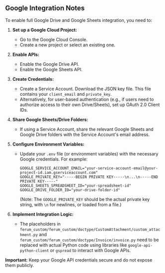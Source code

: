 ## Google Integration Notes

To enable full Google Drive and Google Sheets integration, you need to:

1.  **Set up a Google Cloud Project:**
    *   Go to the Google Cloud Console.
    *   Create a new project or select an existing one.

2.  **Enable APIs:**
    *   Enable the Google Drive API.
    *   Enable the Google Sheets API.

3.  **Create Credentials:**
    *   Create a Service Account. Download the JSON key file. This file contains your `client_email` and `private_key`.
    *   Alternatively, for user-based authentication (e.g., if users need to authorize access to their own Drive/Sheets), set up OAuth 2.0 Client IDs.

4.  **Share Google Sheets/Drive Folders:**
    *   If using a Service Account, share the relevant Google Sheets and Google Drive folders with the Service Account's email address.

5.  **Configure Environment Variables:**
    *   Update your `.env` file (or environment variables) with the necessary Google credentials. For example:
        ```
        GOOGLE_SERVICE_ACCOUNT_EMAIL="your-service-account-email@your-project-id.iam.gserviceaccount.com"
        GOOGLE_PRIVATE_KEY="-----BEGIN PRIVATE KEY-----\n...\n-----END PRIVATE KEY-----"
        GOOGLE_SHEETS_SPREADSHEET_ID="your-spreadsheet-id"
        GOOGLE_DRIVE_FOLDER_ID="your-drive-folder-id"
        ```
        (Note: The `GOOGLE_PRIVATE_KEY` should be the actual private key string, with `\n` for newlines, or loaded from a file.)

6.  **Implement Integration Logic:**
    *   The placeholders in `ferum_custom/ferum_custom/doctype/CustomAttachment/custom_attachment.py` and `ferum_custom/ferum_custom/doctype/Invoice/invoice.py` need to be replaced with actual Python code using libraries like `google-api-python-client` or `gspread` to interact with Google APIs.

**Important:** Keep your Google API credentials secure and do not expose them publicly.

